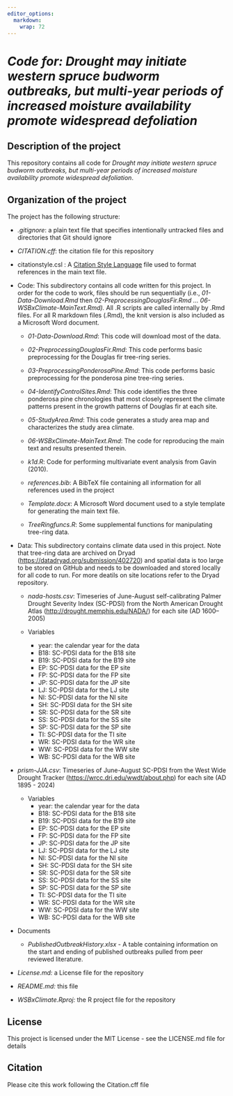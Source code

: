```yaml
---
editor_options: 
  markdown: 
    wrap: 72
---
```


# *Code for: Drought may initiate western spruce budworm outbreaks, but multi-year periods of increased moisture availability promote widespread defoliation*

## Description of the project

This repository contains all code for *Drought may initiate western
spruce budworm outbreaks, but multi-year periods of increased moisture
availability promote widespread defoliation*.

## Organization of the project

The project has the following structure:

-   *.gitignore*: a plain text file that specifies intentionally
    untracked files and directories that Git should ignore

-   *CITATION.cff*: the citation file for this repository

-   citationstyle.csl : A [Citation Style
    Language](https://citationstyles.org/) file used to format
    references in the main text file.

-   Code: This subdirectory contains all code written for this project.
    In order for the code to work, files should be run sequentially
    (i.e., *01-Data-Download.Rmd* then *02-PreprocessingDouglasFir.Rmd
    ... 06-WSBxClimate-MainText.Rmd).* All .R scripts are called
    internally by .Rmd files. For all R markdown files (.Rmd), the knit
    version is also included as a Microsoft Word document.

    -   *01-Data-Download.Rmd*: This code will download most of the
        data.

    -   *02-PreprocessingDouglasFir.Rmd*: This code performs basic
        preprocessing for the Douglas fir tree-ring series.

    -   *03-PreprocessingPonderosaPine.Rmd*: This code performs basic
        preprocessing for the ponderosa pine tree-ring series.

    -   *04-IdentifyControlSites.Rmd*: This code identifies the three
        ponderosa pine chronologies that most closely represent the
        climate patterns present in the growth patterns of Douglas fir
        at each site.

    -   *05-StudyArea.Rmd*: This code generates a study area map and
        characterizes the study area climate.

    -   *06-WSBxClimate-MainText.Rmd*: The code for reproducing the main
        text and results presented therein.

    -   *k1d.R*: Code for performing multivariate event analysis from
        Gavin (2010).

    -   *references.bib*: A BibTeX file containing all information for
        all references used in the project

    -   *Template.docx*: A Microsoft Word document used to a style
        template for generating the main text file.

    -   *TreeRingfuncs.R*: Some supplemental functions for manipulating
        tree-ring data.

-   Data: This subdirectory contains climate data used in this project.
    Note that tree-ring data are archived on Dryad
    (<https://datadryad.org/submission/402720>) and spatial data is too
    large to be stored on GitHub and needs to be downloaded and stored
    locally for all code to run. For more deatils on site locations
    refer to the Dryad repository.

    -   *nada-hosts.csv*: Timeseries of June-August self-calibrating
        Palmer Drought Severity Index (SC-PDSI) from the North American
        Drought Atlas (<http://drought.memphis.edu/NADA/>) for each site
        (AD 1600–2005)

    -   Variables

        -   year: the calendar year for the data
        -   B18: SC-PDSI data for the B18 site
        -   B19: SC-PDSI data for the B19 site
        -   EP: SC-PDSI data for the EP site
        -   FP: SC-PDSI data for the FP site
        -   JP: SC-PDSI data for the JP site
        -   LJ: SC-PDSI data for the LJ site
        -   NI: SC-PDSI data for the NI site
        -   SH: SC-PDSI data for the SH site
        -   SR: SC-PDSI data for the SR site
        -   SS: SC-PDSI data for the SS site
        -   SP: SC-PDSI data for the SP site
        -   TI: SC-PDSI data for the TI site
        -   WR: SC-PDSI data for the WR site
        -   WW: SC-PDSI data for the WW site
        -   WB: SC-PDSI data for the WB site

-   *prism-JJA.csv*: Timeseries of June-August SC-PDSI from the West
    Wide Drought Tracker (<https://wrcc.dri.edu/wwdt/about.php>) for
    each site (AD 1895 - 2024)

    -   Variables
        -   year: the calendar year for the data
        -   B18: SC-PDSI data for the B18 site
        -   B19: SC-PDSI data for the B19 site
        -   EP: SC-PDSI data for the EP site
        -   FP: SC-PDSI data for the FP site
        -   JP: SC-PDSI data for the JP site
        -   LJ: SC-PDSI data for the LJ site
        -   NI: SC-PDSI data for the NI site
        -   SH: SC-PDSI data for the SH site
        -   SR: SC-PDSI data for the SR site
        -   SS: SC-PDSI data for the SS site
        -   SP: SC-PDSI data for the SP site
        -   TI: SC-PDSI data for the TI site
        -   WR: SC-PDSI data for the WR site
        -   WW: SC-PDSI data for the WW site
        -   WB: SC-PDSI data for the WB site

-   Documents

    -   *PublishedOutbreakHistory.xlsx* - A table containing information
        on the start and ending of published outbreaks pulled from peer
        reviewed literature.

-   *License.md:* a License file for the repository

-   *README.md:* this file

-   *WSBxClimate.Rproj:* the R project file for the repository

## License

This project is licensed under the MIT License - see the LICENSE.md file
for details

## Citation

Please cite this work following the Citation.cff file
